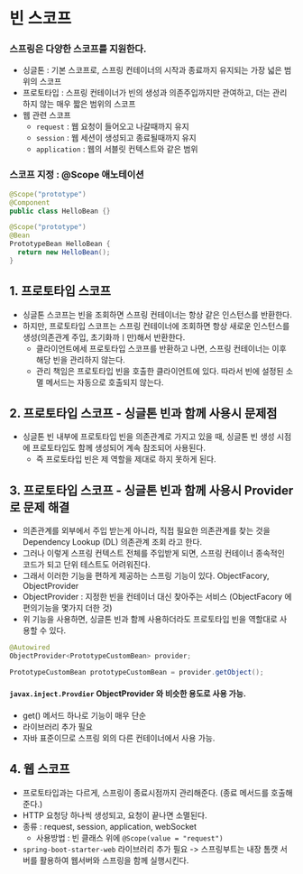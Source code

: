 # 빈 스코프

### 스프링은 다양한 스코프를 지원한다.
 * 싱글톤 : 기본 스코프로, 스프링 컨테이너의 시작과 종료까지 유지되는 가장 넓은 범위의 스코프
 * 프로토타입 : 스프링 컨테이너가 빈의 생성과 의존주입까지만 관여하고, 더는 관리하지 않는 매우 짧은 범위의 스코프
 * 웹 관련 스코프
    * `request` : 웹 요청이 들어오고 나갈때까지 유지
    * `session` : 웹 세션이 생성되고 종료될때까지 유지
    * `application` : 웹의 서블릿 컨텍스트와 같은 범위 

### 스코프 지정 : @Scope 애노테이션
``` java
@Scope("prototype")
@Component
public class HelloBean {}
```

``` java
@Scope("prototype")
@Bean
PrototypeBean HelloBean {
  return new HelloBean();
}
```

## 1. 프로토타입 스코프
 * 싱글톤 스코프는 빈을 조회하면 스프링 컨테이너는 항상 같은 인스턴스를 반환한다.
 * 하지만, 프로토타입 스코프는 스프링 컨테이너에 조회하면 항상 새로운 인스턴스를 생성(의존관계 주입, 초기화까ㅣ만)해서 반환한다.
    * 클라이언트에세 프로토타입 스코프를 반환하고 나면, 스프링 컨테이너는 이후 해당 빈을  관리하지 않는다. 
    * 관리 책임은 프로토타입 빈을 호출한 클라이언트에 있다. 따라서 빈에 설정된 소멸 메서드는 자동으로 호출되지 않는다.


## 2. 프로토타입 스코프 - 싱글톤 빈과 함께 사용시 문제점
 * 싱글톤 빈 내부에 프로토타입 빈을 의존관계로 가지고 있을 때, 싱글톤 빈 생성 시점에 프로토타입도 함께 생성되어 계속 참조되어 사용된다.
    * 즉 프로토타입 빈은 제 역할을 제대로 하지 못하게 된다.

## 3. 프로토타입 스코프 - 싱글톤 빈과 함께 사용시 Provider로 문제 해결
 * 의존관계를 외부에서 주입 받는게 아니라, 직접 필요한 의존관계를 찾는 것을 Dependency Lookup (DL) 의존관계 조회 라고 한다.
 * 그러나 이렇게 스프링 컨텍스트 전체를 주입받게 되면, 스프링 컨테이너 종속적인 코드가 되고 단위 테스트도 어려워진다.
 * 그래서 이러한 기능을 편하게 제공하는 스프링 기능이 있다. ObjectFacory, ObjectProvider
 * ObjectProvider : 지정한 빈을 컨테이너 대신 찾아주는 서비스 (ObjectFacory 에 편의기능을 몇가지 더한 것)
 * 위 기능을 사용하면, 싱글톤 빈과 함께 사용하더라도 프로토타입 빈을 역할대로 사용할 수 있다.

```java
@Autowired
ObjectProvider<PrototypeCustomBean> provider;

PrototypeCustomBean prototypeCustomBean = provider.getObject();
```

#### `javax.inject.Provdier` ObjectProvider 와 비슷한 용도로 사용 가능.
 * get() 메서드 하나로 기능이 매우 단순
 * 라이브러리 추가 필요
 * 자바 표준이므로 스프링 외의 다른 컨테이너에서 사용 가능.

## 4. 웹 스코프
 * 프로토타입과는 다르게, 스프링이 종료시점까지 관리해준다. (종료 메서드를 호출해준다.)
 * HTTP 요청당 하나씩 생성되고, 요청이 끝나면 소멸된다.
 * 종류 : request, session, application, webSocket
    * 사용방법 : 빈 클래스 위에 `@Scope(value = "request")`
 * `spring-boot-starter-web` 라이브러리 추가 필요 -> 스프링부트는 내장 톰캣 서버를 활용하여 웹서버와 스프링을 함께 실행시킨다.


